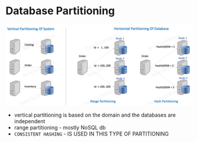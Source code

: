 # Database Partitioning

![Alt text](./images/image-18.png)

- vertical partitioning is based on the domain and the databases are independent
- range partitioning - mostly NoSQL db
- `CONSISTENT HASHING` - IS USED IN THIS TYPE OF PARTITIONING